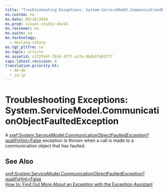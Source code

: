 ```yaml
---
title: "Troubleshooting Exceptions: System.ServiceModel.CommunicationObjectFaultedException"
ms.custom: na
ms.date: 09/18/2016
ms.prod: visual-studio-dev14
ms.reviewer: na
ms.suite: na
ms.technology: 
  - devlang-csharp
ms.tgt_pltfrm: na
ms.topic: article
ms.assetid: c172f64f-fb1d-477f-a17a-8bdb1fd817f7
caps.latest.revision: 8
translation.priority.ht: 
  - de-de
  - ja-jp
---
```

# Troubleshooting Exceptions: System.ServiceModel.CommunicationObjectFaultedException
A <xref:System.ServiceModel.CommunicationObjectFaultedException?qualifyHint=False> exception is thrown when a call is made to a communication object that has faulted.  
  
## See Also  
 <xref:System.ServiceModel.CommunicationObjectFaultedException?qualifyHint=False>   
 [How to: Find Out More About an Exception with the Exception Assistant](../Topic/How%20to:%20Use%20the%20Exception%20Assistant.md)